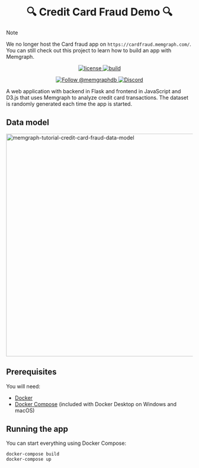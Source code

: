 <h1 align="center">
 🔍 Credit Card Fraud Demo 🔍
</h1>

> [!NOTE]  
> We no longer host the Card fraud app on `https://cardfraud.memgraph.com/`. You can still check out this project to learn how to build an app with Memgraph.

<p align="center">
  <a href="https://github.com/g-despot/card-fraud/blob/main/LICENSE">
    <img src="https://img.shields.io/github/license/g-despot/card-fraud" alt="license" title="license"/>
  </a>
  <a href="https://github.com/g-despot/card-fraud">
    <img src="https://img.shields.io/badge/PRs-welcome-brightgreen.svg" alt="build" title="build"/>
  </a>
</p>

<p align="center">
  <a href="https://twitter.com/intent/follow?screen_name=memgraphdb">
    <img src="https://img.shields.io/badge/Twitter-1DA1F2?style=for-the-badge&logo=twitter&logoColor=white" alt="Follow @memgraphdb"/>
  </a>
  <a href="https://memgr.ph/join-discord">
    <img src="https://img.shields.io/badge/Discord-7289DA?style=for-the-badge&logo=discord&logoColor=white" alt="Discord"/>
  </a>
</p>

A web application with backend in Flask and frontend in JavaScript and D3.js
that uses Memgraph to analyze credit card transactions. The dataset is randomly
generated each time the app is started.

## Data model

<p align="left">
  <img width="600px" src="https://public-assets.memgraph.com/how-to-develop-a-credit-card-fraud-detection-application-using-memgraph-flask-and-d3js/graph-schema.png" alt="memgraph-tutorial-credit-card-fraud-data-model">
</p>

## Prerequisites

You will need:

- [Docker](https://docs.docker.com/get-docker/)
- [Docker Compose](https://docs.docker.com/compose/install/) (included with
  Docker Desktop on Windows and macOS)

## Running the app

You can start everything using Docker Compose:

```
docker-compose build
docker-compose up
```
